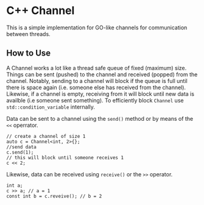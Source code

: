 # C++ Channel

This is a simple implementation for GO-like channels for communication between threads.

## How to Use

A Channel works a lot like a thread safe queue of fixed (maximum) size.
Things can be sent (pushed) to the channel and received (popped) from the channel.
Notably, sending to a channel will block if the queue is full until there is space again (i.e. someone else has received from the channel).
Likewise, if a channel is empty, receiving from it will block until new data is availble (i.e someone sent something).
To efficiently block `Channel` use `std::condition_variable` internally.

Data can be sent to a channel using the `send()` method or by means of the `<<` operrator.

```
// create a channel of size 1
auto c = Channel<int, 2>{};
//send data
c.send(1);
// this will block until someone receives 1
c << 2;
```

Likewise, data can be received using `receive()` or the `>>` operator.
```
int a;
c >> a; // a = 1
const int b = c.reveive(); // b = 2
```

